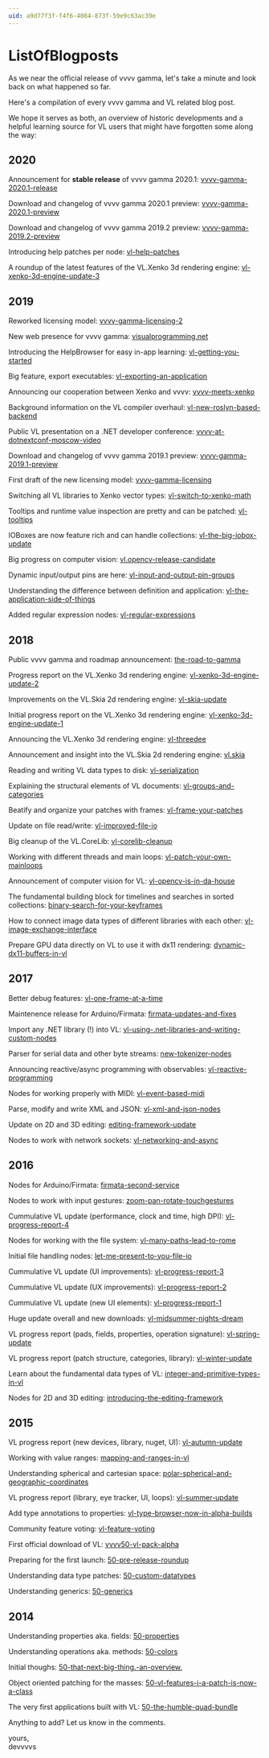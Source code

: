 ```yaml
---
uid: a9d77f3f-f4f6-4084-873f-59e9c63ac39e
---
```


# ListOfBlogposts

As we near the official release of vvvv gamma, let's take a minute and look back on what happened so far.  

Here's a compilation of every vvvv gamma and VL related blog post.  

We hope it serves as both, an overview of historic developments and a helpful learning source for VL users that might have forgotten some along the way:  

## 2020

Announcement for **stable release** of vvvv gamma 2020.1: <a href="https://vvvv.org/blog/vvvv-gamma-2020.1-release" class="extURL blog" target="_blank">vvvv-gamma-2020.1-release</a>  

Download and changelog of vvvv gamma 2020.1 preview: <a href="https://vvvv.org/blog/vvvv-gamma-2020.1-preview" class="extURL blog" target="_blank">vvvv-gamma-2020.1-preview</a>  

Download and changelog of vvvv gamma 2019.2 preview: <a href="https://vvvv.org/blog/vvvv-gamma-2019.2-preview" class="extURL blog" target="_blank">vvvv-gamma-2019.2-preview</a>  

Introducing help patches per node: <a href="https://vvvv.org/blog/vl-help-patches" class="extURL blog" target="_blank">vl-help-patches</a>  

A roundup of the latest features of the VL.Xenko 3d rendering engine: <a href="https://vvvv.org/blog/vl-xenko-3d-engine-update-3" class="extURL blog" target="_blank">vl-xenko-3d-engine-update-3</a>  

## 2019

Reworked licensing model: <a href="https://vvvv.org/blog/vvvv-gamma-licensing-2" class="extURL blog" target="_blank">vvvv-gamma-licensing-2</a>  

New web presence for vvvv gamma: <a href="https://vvvv.org/blog/visualprogramming.net" class="extURL blog" target="_blank">visualprogramming.net</a>  

Introducing the HelpBrowser for easy in-app learning: <a href="https://vvvv.org/blog/vl-getting-you-started" class="extURL blog" target="_blank">vl-getting-you-started</a>  

Big feature, export executables: <a href="https://vvvv.org/blog/vl-exporting-an-application" class="extURL blog" target="_blank">vl-exporting-an-application</a>  

Announcing our cooperation between Xenko and vvvv: <a href="https://vvvv.org/blog/vvvv-meets-xenko" class="extURL blog" target="_blank">vvvv-meets-xenko</a>  

Background information on the VL compiler overhaul: <a href="https://vvvv.org/blog/vl-new-roslyn-based-backend" class="extURL blog" target="_blank">vl-new-roslyn-based-backend</a>  

Public VL presentation on a .NET developer conference: <a href="https://vvvv.org/blog/vvvv-at-dotnextconf-moscow-video" class="extURL blog" target="_blank">vvvv-at-dotnextconf-moscow-video</a>  

Download and changelog of vvvv gamma 2019.1 preview: <a href="https://vvvv.org/blog/vvvv-gamma-2019.1-preview" class="extURL blog" target="_blank">vvvv-gamma-2019.1-preview</a>  

First draft of the new licensing model: <a href="https://vvvv.org/blog/vvvv-gamma-licensing" class="extURL blog" target="_blank">vvvv-gamma-licensing</a>  

Switching all VL libraries to Xenko vector types: <a href="https://vvvv.org/blog/vl-switch-to-xenko-math" class="extURL blog" target="_blank">vl-switch-to-xenko-math</a>  

Tooltips and runtime value inspection are pretty and can be patched: <a href="https://vvvv.org/blog/vl-tooltips" class="extURL blog" target="_blank">vl-tooltips</a>  

IOBoxes are now feature rich and can handle collections: <a href="https://vvvv.org/blog/vl-the-big-iobox-update" class="extURL blog" target="_blank">vl-the-big-iobox-update</a>  

Big progress on computer vision: <a href="https://vvvv.org/blog/vl.opencv-release-candidate" class="extURL blog" target="_blank">vl.opencv-release-candidate</a>  

Dynamic input/output pins are here: <a href="https://vvvv.org/blog/vl-input-and-output-pin-groups" class="extURL blog" target="_blank">vl-input-and-output-pin-groups</a>  

Understanding the difference between definition and application: <a href="https://vvvv.org/blog/vl-the-application-side-of-things" class="extURL blog" target="_blank">vl-the-application-side-of-things</a>  

Added regular expression nodes: <a href="https://vvvv.org/blog/vl-regular-expressions" class="extURL blog" target="_blank">vl-regular-expressions</a>  

## 2018
Public vvvv gamma and roadmap announcement: <a href="https://vvvv.org/blog/the-road-to-gamma" class="extURL blog" target="_blank">the-road-to-gamma</a>  

Progress report on the VL.Xenko 3d rendering engine: <a href="https://vvvv.org/blog/vl-xenko-3d-engine-update-2" class="extURL blog" target="_blank">vl-xenko-3d-engine-update-2</a>  

Improvements on the VL.Skia 2d rendering engine: <a href="https://vvvv.org/blog/vl-skia-update" class="extURL blog" target="_blank">vl-skia-update</a>  

Initial progress report on the VL.Xenko 3d rendering engine: <a href="https://vvvv.org/blog/vl-xenko-3d-engine-update-1" class="extURL blog" target="_blank">vl-xenko-3d-engine-update-1</a>  

Announcing the VL.Xenko 3d rendering engine: <a href="https://vvvv.org/blog/vl-threedee" class="extURL blog" target="_blank">vl-threedee</a>  

Announcement and insight into the VL.Skia 2d rendering engine: <a href="https://vvvv.org/blog/vl.skia" class="extURL blog" target="_blank">vl.skia</a>  

Reading and writing VL data types to disk: <a href="https://vvvv.org/blog/vl-serialization" class="extURL blog" target="_blank">vl-serialization</a>  

Explaining the structural elements of VL documents: <a href="https://vvvv.org/blog/vl-groups-and-categories" class="extURL blog" target="_blank">vl-groups-and-categories</a>  

Beatify and organize your patches with frames: <a href="https://vvvv.org/blog/vl-frame-your-patches" class="extURL blog" target="_blank">vl-frame-your-patches</a>  

Update on file read/write: <a href="https://vvvv.org/blog/vl-improved-file-io" class="extURL blog" target="_blank">vl-improved-file-io</a>  

Big cleanup of the VL.CoreLib: <a href="https://vvvv.org/blog/vl-corelib-cleanup" class="extURL blog" target="_blank">vl-corelib-cleanup</a>  

Working with different threads and main loops: <a href="https://vvvv.org/blog/vl-patch-your-own-mainloops" class="extURL blog" target="_blank">vl-patch-your-own-mainloops</a>  

Announcement of computer vision for VL: <a href="https://vvvv.org/blog/vl-opencv-is-in-da-house" class="extURL blog" target="_blank">vl-opencv-is-in-da-house</a>  

The fundamental building block for timelines and searches in sorted collections: <a href="https://vvvv.org/blog/binary-search-for-your-keyframes" class="extURL blog" target="_blank">binary-search-for-your-keyframes</a>  

How to connect image data types of different libraries with each other: <a href="https://vvvv.org/blog/vl-image-exchange-interface" class="extURL blog" target="_blank">vl-image-exchange-interface</a>  

Prepare GPU data directly on VL to use it with dx11 rendering: <a href="https://vvvv.org/blog/dynamic-dx11-buffers-in-vl" class="extURL blog" target="_blank">dynamic-dx11-buffers-in-vl</a>  

## 2017

Better debug features: <a href="https://vvvv.org/blog/vl-one-frame-at-a-time" class="extURL blog" target="_blank">vl-one-frame-at-a-time</a>  

Maintenence release for Arduino/Firmata: <a href="https://vvvv.org/blog/firmata-updates-and-fixes" class="extURL blog" target="_blank">firmata-updates-and-fixes</a>  

Import any .NET library (!) into VL: <a href="https://vvvv.org/blog/vl-using-.net-libraries-and-writing-custom-nodes" class="extURL blog" target="_blank">vl-using-.net-libraries-and-writing-custom-nodes</a>  

Parser for serial data and other byte streams: <a href="https://vvvv.org/blog/new-tokenizer-nodes" class="extURL blog" target="_blank">new-tokenizer-nodes</a>  

Announcing reactive/async programming with observables: <a href="https://vvvv.org/blog/vl-reactive-programming" class="extURL blog" target="_blank">vl-reactive-programming</a>  

Nodes for working properly with MIDI: <a href="https://vvvv.org/blog/vl-event-based-midi" class="extURL blog" target="_blank">vl-event-based-midi</a>  

Parse, modify and write XML and JSON: <a href="https://vvvv.org/blog/vl-xml-and-json-nodes" class="extURL blog" target="_blank">vl-xml-and-json-nodes</a>  

Update on 2D and 3D editing: <a href="https://vvvv.org/blog/editing-framework-update" class="extURL blog" target="_blank">editing-framework-update</a>  

Nodes to work with network sockets: <a href="https://vvvv.org/blog/vl-networking-and-async" class="extURL blog" target="_blank">vl-networking-and-async</a>  

## 2016

Nodes for Arduino/Firmata: <a href="https://vvvv.org/blog/firmata-second-service" class="extURL blog" target="_blank">firmata-second-service</a>  

Nodes to work with input gestures: <a href="https://vvvv.org/blog/zoom-pan-rotate-touchgestures" class="extURL blog" target="_blank">zoom-pan-rotate-touchgestures</a>  

Cummulative VL update (performance, clock and time, high DPI): <a href="https://vvvv.org/blog/vl-progress-report-4" class="extURL blog" target="_blank">vl-progress-report-4</a>  

Nodes for working with the file system: <a href="https://vvvv.org/blog/vl-many-paths-lead-to-rome" class="extURL blog" target="_blank">vl-many-paths-lead-to-rome</a>  

Initial file handling nodes: <a href="https://vvvv.org/blog/let-me-present-to-you-file-io" class="extURL blog" target="_blank">let-me-present-to-you-file-io</a>  

Cummulative VL update (UI improvements): <a href="https://vvvv.org/blog/vl-progress-report-3" class="extURL blog" target="_blank">vl-progress-report-3</a>  

Cummulative VL update (UX improvements): <a href="https://vvvv.org/blog/vl-progress-report-2" class="extURL blog" target="_blank">vl-progress-report-2</a>  

Cummulative VL update (new UI elements): <a href="https://vvvv.org/blog/vl-progress-report-1" class="extURL blog" target="_blank">vl-progress-report-1</a>  

Huge update overall and new downloads: <a href="https://vvvv.org/blog/vl-midsummer-nights-dream" class="extURL blog" target="_blank">vl-midsummer-nights-dream</a>  

VL progress report (pads, fields, properties, operation signature): <a href="https://vvvv.org/blog/vl-spring-update" class="extURL blog" target="_blank">vl-spring-update</a>  

VL progress report (patch structure, categories, library): <a href="https://vvvv.org/blog/vl-winter-update" class="extURL blog" target="_blank">vl-winter-update</a>  

Learn about the fundamental data types of VL: <a href="https://vvvv.org/blog/integer-and-primitive-types-in-vl" class="extURL blog" target="_blank">integer-and-primitive-types-in-vl</a>  

Nodes for 2D and 3D editing: <a href="https://vvvv.org/blog/introducing-the-editing-framework" class="extURL blog" target="_blank">introducing-the-editing-framework</a>  

## 2015
VL progress report (new devices, library, nuget, UI): <a href="https://vvvv.org/blog/vl-autumn-update" class="extURL blog" target="_blank">vl-autumn-update</a>  

Working with value ranges: <a href="https://vvvv.org/blog/mapping-and-ranges-in-vl" class="extURL blog" target="_blank">mapping-and-ranges-in-vl</a>  

Understanding spherical and cartesian space: <a href="https://vvvv.org/blog/polar-spherical-and-geographic-coordinates" class="extURL blog" target="_blank">polar-spherical-and-geographic-coordinates</a>  

VL progress report (library, eye tracker, UI, loops): <a href="https://vvvv.org/blog/vl-summer-update" class="extURL blog" target="_blank">vl-summer-update</a>  

Add type annotations to properties: <a href="https://vvvv.org/blog/vl-type-browser-now-in-alpha-builds" class="extURL blog" target="_blank">vl-type-browser-now-in-alpha-builds</a>  

Community feature voting: <a href="https://vvvv.org/blog/vl-feature-voting" class="extURL blog" target="_blank">vl-feature-voting</a>  

First official download of VL: <a href="https://vvvv.org/blog/vvvv50-vl-pack-alpha" class="extURL blog" target="_blank">vvvv50-vl-pack-alpha</a>  

Preparing for the first launch: <a href="https://vvvv.org/blog/50-pre-release-roundup" class="extURL blog" target="_blank">50-pre-release-roundup</a>  

Understanding data type patches: <a href="https://vvvv.org/blog/50-custom-datatypes" class="extURL blog" target="_blank">50-custom-datatypes</a>  

Understanding generics: <a href="https://vvvv.org/blog/50-generics" class="extURL blog" target="_blank">50-generics</a>  

## 2014

Understanding properties aka. fields: <a href="https://vvvv.org/blog/50-properties" class="extURL blog" target="_blank">50-properties</a>  

Understanding operations aka. methods: <a href="https://vvvv.org/blog/50-colors" class="extURL blog" target="_blank">50-colors</a>  

Initial thoughs: <a href="https://vvvv.org/blog/50-that-next-big-thing.-an-overview." class="extURL blog" target="_blank">50-that-next-big-thing.-an-overview.</a>  

Object oriented patching for the masses: <a href="https://vvvv.org/blog/50-vl-features-i-a-patch-is-now-a-class" class="extURL blog" target="_blank">50-vl-features-i-a-patch-is-now-a-class</a>  

The very first applications built with VL: <a href="https://vvvv.org/blog/50-the-humble-quad-bundle" class="extURL blog" target="_blank">50-the-humble-quad-bundle</a>  

Anything to add? Let us know in the comments.  

yours,  
devvvvs
